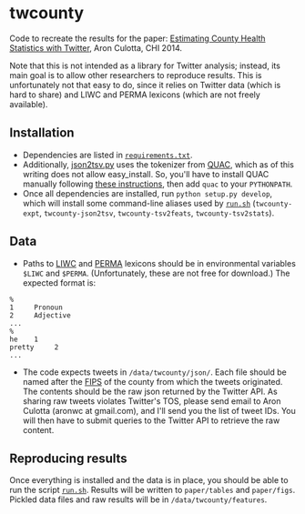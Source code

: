 # twcounty

Code to recreate the results for the paper: [Estimating County Health
Statistics with Twitter](http://www.cs.iit.edu/~culotta/pubs/culotta14estimating.pdf), Aron Culotta, CHI 2014.

Note that this is not intended as a library for Twitter analysis; instead,
its main goal is to allow other researchers to reproduce results. This is
unfortunately not that easy to do, since it relies on Twitter data (which is
hard to share) and LIWC and PERMA lexicons (which are not freely available).

## Installation

- Dependencies are listed in [`requirements.txt`](requirements.txt).
- Additionally, [json2tsv.py](twcounty/json2tsv.py) uses the tokenizer from
[QUAC](https://github.com/reidpr/quac/blob/master/lib/tok/unicode_props.py),
which as of this writing does not allow easy_install. So, you'll have to
install QUAC manually following
[these instructions](http://reidpr.github.io/quac/install.html), then add
`quac` to your `PYTHONPATH`.
- Once all dependencies are installed, run `python setup.py develop`, which
  will install some command-line aliases used by [`run.sh`](run.sh)
  (`twcounty-expt`, `twcounty-json2tsv`, `twcounty-tsv2feats`,
  `twcounty-tsv2stats`).


## Data

- Paths to [LIWC](http://www.liwc.net/) and [PERMA](http://www.cis.upenn.edu/~ungar/CVs/WWBP.html) lexicons should be in environmental variables `$LIWC` and `$PERMA`. (Unfortunately, these are not free for download.) The expected format is:

```
%
1     Pronoun
2     Adjective
...
%
he    1
pretty     2
...
```
- The code expects tweets in `/data/twcounty/json/`. Each file should be
named after the
[FIPS](http://en.wikipedia.org/wiki/Federal_Information_Processing_Standards)
of the county from which the tweets originated. The contents should be the raw
json returned by the Twitter API. As sharing raw tweets violates Twitter's
TOS, please send email to Aron Culotta (aronwc at gmail.com), and I'll send
you the list of tweet IDs. You will then have to submit queries to the Twitter
API to retrieve the raw content.

## Reproducing results

Once everything is installed and the data is in place, you should be able to
run the script [`run.sh`](run.sh). Results will be written to `paper/tables` and
`paper/figs`. Pickled data files and raw results will be in
`/data/twcounty/features`.
